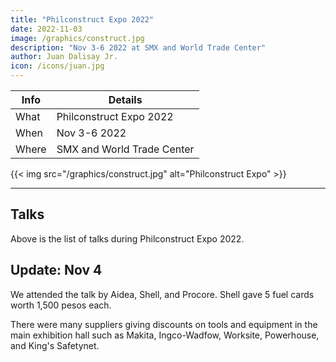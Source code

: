 ```yaml
---
title: "Philconstruct Expo 2022"
date: 2022-11-03
image: /graphics/construct.jpg
description: "Nov 3-6 2022 at SMX and World Trade Center"
author: Juan Dalisay Jr.
icon: /icons/juan.jpg
---
```



Info | Details 
--- | ---
What | Philconstruct Expo 2022
When | Nov 3-6 2022
Where | SMX and World Trade Center

{{< img src="/graphics/construct.jpg" alt="Philconstruct Expo" >}}

---


## Talks 

Above is the list of talks during Philconstruct Expo 2022.


## Update: Nov 4

We attended the talk by Aidea, Shell, and Procore. Shell gave 5 fuel cards worth 1,500 pesos each. 

There were many suppliers giving discounts on tools and equipment in the main exhibition hall such as Makita, Ingco-Wadfow, Worksite, Powerhouse, and King's Safetynet.


